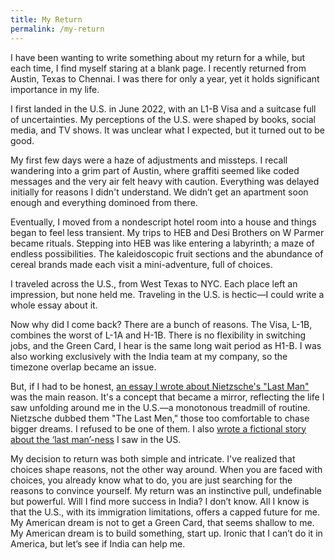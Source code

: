 ```yaml
---
title: My Return
permalink: /my-return
---
```


I have been wanting to write something about my return for a while, but each time, I find myself staring at a blank page. I recently returned from Austin, Texas to Chennai. I was there for only a year, yet it holds significant importance in my life.

I first landed in the U.S. in June 2022, with an L1-B Visa and a suitcase full of uncertainties. My perceptions of the U.S. were shaped by books, social media, and TV shows. It was unclear what I expected, but it turned out to be good.

My first few days were a haze of adjustments and missteps. I recall wandering into a grim part of Austin, where graffiti seemed like coded messages and the very air felt heavy with caution. Everything was delayed initially for reasons I didn't understand. We didn’t get an apartment soon enough and everything dominoed from there.

Eventually, I moved from a nondescript hotel room into a house and things began to feel less transient. My trips to HEB and Desi Brothers on W Parmer became rituals. Stepping into HEB was like entering a labyrinth; a maze of endless possibilities. The kaleidoscopic fruit sections and the abundance of cereal brands made each visit a mini-adventure, full of choices.

I traveled across the U.S., from West Texas to NYC. Each place left an impression, but none held me. Traveling in the U.S. is hectic—I could write a whole essay about it.

Now why did I come back? There are a bunch of reasons. The Visa, L-1B, combines the worst of L-1A and H-1B. There is no flexibility in switching jobs, and the Green Card, I hear is the same long wait period as H1-B. I was also working exclusively with the India team at my company, so the timezone overlap became an issue. 

But, if I had to be honest, <a href="https://sudhar.xyz/last-man" target="_blank">an essay I wrote about Nietzsche's "Last Man"</a> was the main reason. It's a concept that became a mirror, reflecting the life I saw unfolding around me in the U.S.—a monotonous treadmill of routine. Nietzsche dubbed them "The Last Men," those too comfortable to chase bigger dreams. I refused to be one of them. I also <a href="https://sudhar.xyz/game-nights-potlucks-parties" target="_blank">wrote a fictional story about the ‘last man’-ness</a> I saw in the US.

My decision to return was both simple and intricate. I've realized that choices shape reasons, not the other way around. When you are faced with choices, you already know what to do, you are just searching for the reasons to convince yourself. My return was an instinctive pull, undefinable but powerful. Will I find more success in India? I don’t know. All I know is that the U.S., with its immigration limitations, offers a capped future for me. My American dream is not to get a Green Card, that seems shallow to me. My American dream is to build something, start up. Ironic that I can’t do it in America, but let’s see if India can help me.
